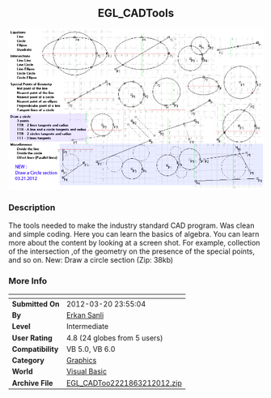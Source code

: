 ﻿<div align="center">

## EGL\_CADTools

<img src="PIC20123211723324031.gif">
</div>

### Description

The tools needed to make the industry standard CAD program. Was clean and simple coding. Here you can learn the basics of algebra. You can learn more about the content by looking at a screen shot. For example, collection of the intersection ,of the geometry on the presence of the special points, and so on. New: Draw a circle section (Zip: 38kb)
 
### More Info
 


<span>             |<span>
---                |---
**Submitted On**   |2012-03-20 23:55:04
**By**             |[Erkan Sanli](https://github.com/Planet-Source-Code/PSCIndex/blob/master/ByAuthor/erkan-sanli.md)
**Level**          |Intermediate
**User Rating**    |4.8 (24 globes from 5 users)
**Compatibility**  |VB 5\.0, VB 6\.0
**Category**       |[Graphics](https://github.com/Planet-Source-Code/PSCIndex/blob/master/ByCategory/graphics__1-46.md)
**World**          |[Visual Basic](https://github.com/Planet-Source-Code/PSCIndex/blob/master/ByWorld/visual-basic.md)
**Archive File**   |[EGL\_CADToo2221863212012\.zip](https://github.com/Planet-Source-Code/erkan-sanli-egl-cadtools__1-74306/archive/master.zip)








